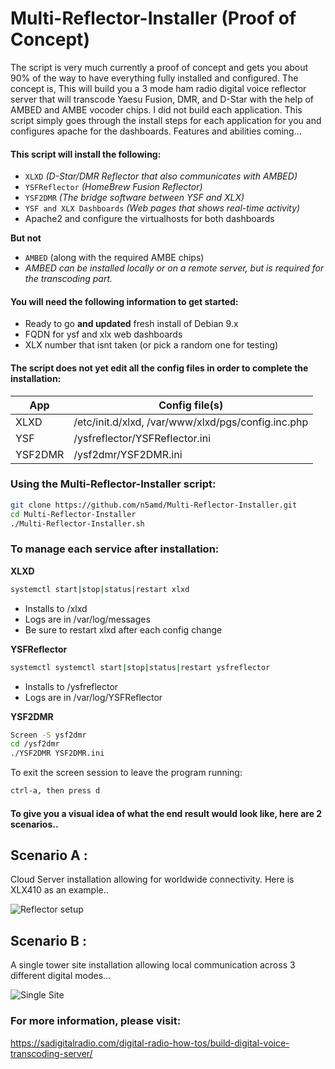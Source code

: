 # Multi-Reflector-Installer (Proof of Concept)
The script is very much currently a proof of concept and gets you about 90% of the way to have everything fully installed and configured. The concept is, This will build you a 3 mode ham radio digital voice reflector server that will transcode Yaesu Fusion, DMR, and D-Star with the help of AMBED and AMBE vocoder chips. I did not build each application. This script simply goes through the install steps for each application for you and configures apache for the dashboards. Features and abilities coming...

#### This script will install the following:
  - `XLXD` *(D-Star/DMR Reflector that also communicates with AMBED)*
  - `YSFReflector` *(HomeBrew Fusion Reflector)*
  - `YSF2DMR` *(The bridge software between YSF and XLX)*
  - `YSF and XLX Dashboards` *(Web pages that shows real-time activity)*
  - Apache2 and configure the virtualhosts for both dashboards
  
  **But not**
 - `AMBED` (along with the required AMBE chips)
 - *AMBED can be installed locally or on a remote server, but is required for the transcoding part.* 
  
#### You will need the following information to get started:
 - Ready to go **and updated** fresh install of Debian 9.x
 - FQDN for ysf and xlx web dashboards
 - XLX number that isnt taken (or pick a random one for testing)


#### The script does not yet edit all the config files in order to complete the installation:
| App | Config file(s) |
| ------ | ------ |
| XLXD | /etc/init.d/xlxd, /var/www/xlxd/pgs/config.inc.php |
| YSF | /ysfreflector/YSFReflector.ini |
| YSF2DMR | /ysf2dmr/YSF2DMR.ini |

### Using the Multi-Reflector-Installer script:
```sh
git clone https://github.com/n5amd/Multi-Reflector-Installer.git
cd Multi-Reflector-Installer
./Multi-Reflector-Installer.sh
```

### To manage each service after installation:
 **XLXD** 
 ```sh
 systemctl start|stop|status|restart xlxd
 ```
  - Installs to /xlxd
  - Logs are in /var/log/messages
  - Be sure to restart xlxd after each config change

 
 **YSFReflector**
  ```sh
 systemctl systemctl start|stop|status|restart ysfreflector
 ```
  - Installs to /ysfreflector
  - Logs are in /var/log/YSFReflector
 
 **YSF2DMR**
 ```sh
 Screen -S ysf2dmr
 cd /ysf2dmr
 ./YSF2DMR YSF2DMR.ini
 ```
  To exit the screen session to leave the program running:
  ```sh
  ctrl-a, then press d
  ```
  
#### To give you a visual idea of what the end result would look like, here are 2 scenarios..

## Scenario A :
Cloud Server installation allowing for worldwide connectivity. Here is XLX410 as an example..

![Reflector setup](https://sadigitalradio.com/wp-content/uploads/2018/11/Local-XLX-Network.jpg)

## Scenario B :
A single tower site installation allowing local communication across 3 different digital modes…

![Single Site](https://sadigitalradio.com/wp-content/uploads/2018/11/Single-repeater-site.png)

### For more information, please visit:
https://sadigitalradio.com/digital-radio-how-tos/build-digital-voice-transcoding-server/
